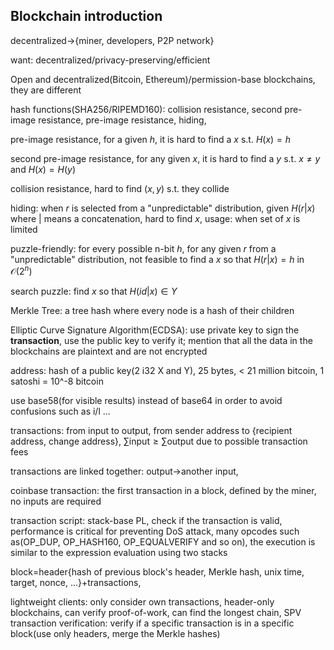 ## Blockchain introduction

decentralized->{miner, developers, P2P network}

want: decentralized/privacy-preserving/efficient

Open and decentralized(Bitcoin, Ethereum)/permission-base blockchains, they are different

hash functions(SHA256/RIPEMD160): collision resistance, second pre-image resistance, pre-image resistance, hiding, 

pre-image resistance, for a given $h$, it is hard to find a $x$ s.t. $H(x)=h$

second pre-image resistance, for any given $x$, it is hard to find a $y$ s.t. $x\not=y$ and $H(x)=H(y)$

collision resistance, hard to find $(x,y)$ s.t. they collide

hiding: when $r$ is selected from a "unpredictable" distribution, given $H(r|x)$ where | means a concatenation, hard to find $x$, usage: when set of $x$ is limited

puzzle-friendly: for every possible n-bit $h$, for any given $r$ from a "unpredictable" distribution, not feasible to find a $x$ so that $H(r|x)=h$ in $\mathcal{O}(2^n)$

search puzzle: find $x$ so that $H(id|x)\in Y$

Merkle Tree: a tree hash where every node is a hash of their children

Elliptic Curve Signature Algorithm(ECDSA): use private key to sign the **transaction**, use the public key to verify it; mention that all the data in the blockchains are plaintext and are not encrypted

address: hash of a public key(2 i32 X and Y), 25 bytes, < 21 million bitcoin, 1 satoshi = 10^-8 bitcoin

use base58(for visible results) instead of base64 in order to avoid confusions such as i/l ...

transactions: from input to output, from sender address to {recipient address, change address}, $\sum\text{input}\geq\sum\text{output}$ due to possible transaction fees

transactions are linked together: output->another input,

coinbase transaction: the first transaction in a block, defined by the miner, no inputs are required

transaction script: stack-base PL, check if the transaction is valid, performance is critical for preventing DoS attack, many opcodes such as(OP_DUP, OP_HASH160, OP_EQUALVERIFY and so on), the execution is similar to the expression evaluation using two stacks

block=header{hash of previous block's header, Merkle hash, unix time, target, nonce, ...}+transactions,

lightweight clients: only consider own transactions, header-only blockchains, can verify proof-of-work, can find the longest chain, SPV transaction verification: verify if a specific transaction is in a specific block(use only headers, merge the Merkle hashes)